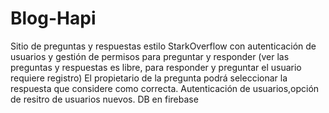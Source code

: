 # Blog-Hapi
Sitio de preguntas y respuestas estilo StarkOverflow con autenticación de usuarios y gestión de permisos para preguntar y responder (ver las preguntas y respuestas es libre, para responder y preguntar el usuario requiere registro) El propietario de la pregunta podrá seleccionar la respuesta que considere como correcta. Autenticación de usuarios,opción de resitro de usuarios nuevos. DB en firebase
